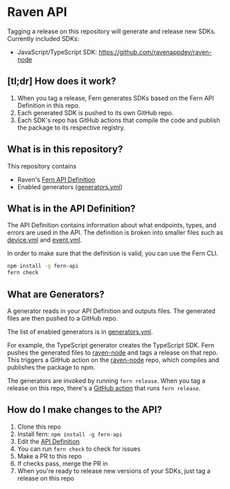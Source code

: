 # Raven API

Tagging a release on this repository will generate and release new SDKs. Currently included SDKs:

- JavaScript/TypeScript SDK: https://github.com/ravenappdev/raven-node

## [tl;dr] How does it work?

1. When you tag a release, Fern generates SDKs based on the Fern API Definition in this repo.
1. Each generated SDK is pushed to its own GitHub repo.
1. Each SDK's repo has GitHub actions that compile the code and publish the package to its respective registry.

## What is in this repository?

This repository contains

- Raven's [Fern API Definition](./fern/api/definition/)
- Enabled generators ([generators.yml](./fern/api/generators.yml))

## What is in the API Definition?

The API Definition contains information about what endpoints, types, and errors are used in the API. The definition is broken into smaller files such as [device.yml](fern/api/definition/device.yml) and [event.yml](fern/api/definition/event.yml).

In order to make sure that the definition is valid, you can use the Fern CLI.

```bash
npm install -g fern-api
fern check
```

## What are Generators?

A generator reads in your API Definition and outputs files. The generated files are then pushed to a GitHub repo.

The list of enabled generators is in [generators.yml](./fern/api/generators.yml).

For example, the TypeScript generator creates the TypeScript SDK. Fern pushes the generated files to [raven-node](https://github.com/ravenappdev/raven-node) and tags a release on that repo. This triggers a GitHub action on the [raven-node](https://github.com/ravenappdev/raven-node) repo, which compiles and publishes the package to npm.

The generators are invoked by running `fern release`. When you tag a release on this repo, there's a [GitHub action](.github/workflows/ci.yml#L31) that runs `fern release`.

## How do I make changes to the API?

1. Clone this repo
1. Install fern: `npm install -g fern-api`
1. Edit the [API Definition](fern/api/definition) 
1. You can run `fern check` to check for issues
1. Make a PR to this repo
1. If checks pass, merge the PR in
1. When you're ready to release new versions of your SDKs, just tag a release on this repo
